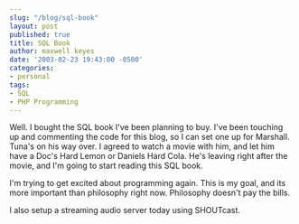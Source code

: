 ```yaml
---
slug: "/blog/sql-book"
layout: post
published: true
title: SQL Book
author: maxwell keyes
date: '2003-02-23 19:43:00 -0500'
categories:
- personal
tags:
- SQL
- PHP Programming
---
```


Well. I bought the SQL book I've been planning to buy. I've been touching up and
commenting the code for this blog, so I can set one up for Marshall. Tuna's on
his way over. I agreed to watch a movie with him, and let him have a Doc's Hard
Lemon or Daniels Hard Cola. He's leaving right after the movie, and I'm going to
start reading this SQL book.

I'm trying to get excited about programming again. This is my goal, and its more
important than philosophy right now. Philosophy doesn't pay the bills.

I also setup a streaming audio server today using SHOUTcast.
